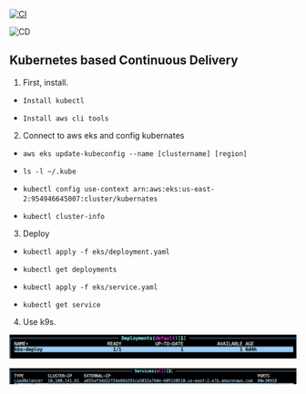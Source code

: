 [![CI](https://github.com/nogibjj/python-template/actions/workflows/cicd.yml/badge.svg)](https://github.com/nogibjj/python-template/actions/workflows/cicd.yml)

![CD](https://github.com/nogibjj/project2/actions/workflows/deploy.yml/badge.svg?branch=main)


## Kubernetes based Continuous Delivery

1. First, install.

* `Install kubectl`

* `Install aws cli tools `

2. Connect to aws eks and config kubernates

* `aws eks update-kubeconfig --name [clustername] [region] `
 
* `ls -l ~/.kube `

* `kubectl config use-context arn:aws:eks:us-east-2:954946645007:cluster/kubernates`

* `kubectl cluster-info`

3. Deploy

* `kubectl apply -f eks/deployment.yaml`

* `kubectl get deployments`

* `kubectl apply -f eks/service.yaml`

* `kubectl get service` 

4. Use k9s. 

![Figure](https://github.com/nogibjj/project2/blob/main/Screen%20Shot%202023-02-20%20at%209.40.56%20PM.png)

![Figure](https://github.com/nogibjj/project2/blob/main/Screen%20Shot%202023-02-20%20at%209.49.15%20PM.png)

